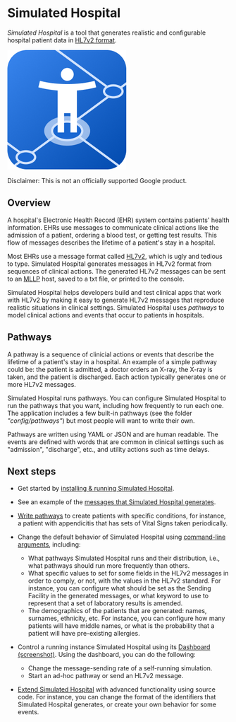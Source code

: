 # Simulated Hospital





*Simulated Hospital* is a tool that generates realistic and configurable
hospital patient data in
[HL7v2 format](https://www.hl7.org/implement/standards/product_brief.cfm?product_id=185).

![Simulated Hospital Logo](./images/simhospital_small.png)

Disclaimer: This is not an officially supported Google product.

## Overview

A hospital's Electronic Health Record (EHR) system contains patients' health
information. EHRs use messages to communicate clinical actions like the
admission of a patient, ordering a blood test, or getting test results. This
flow of messages describes the lifetime of a patient's stay in a hospital.

Most EHRs use a message format called
[HL7v2](https://www.hl7.org/implement/standards/product_brief.cfm?product_id=185),
which is ugly and tedious to type. Simulated Hospital generates messages in
HL7v2 format from sequences of clinical actions. The generated HL7v2 messages
can be sent to an
[MLLP](https://www.hl7.org/implement/standards/product_brief.cfm?product_id=55)
host, saved to a txt file, or printed to the console.

Simulated Hospital helps developers build and test clinical apps that work with
HL7v2 by making it easy to generate HL7v2 messages that reproduce realistic
situations in clinical settings. Simulated Hospital uses *pathways* to model
clinical actions and events that occur to patients in hospitals.

## Pathways

A pathway is a sequence of clinicial actions or events that describe the
lifetime of a patient's stay in a hospital. An example of a simple pathway could
be: the patient is admitted, a doctor orders an X-ray, the X-ray is taken, and
the patient is discharged. Each action typically generates one or more HL7v2
messages.

Simulated Hospital runs pathways. You can configure Simulated Hospital to run
the pathways that you want, including how frequently to run each one. The
application includes a few built-in pathways (see the folder
_"config/pathways"_) but most people will want to write their own.

Pathways are written using YAML or JSON and are human readable. The events are
defined with words that are common in clinical settings such as "admission",
"discharge", etc., and utility actions such as time delays.

## Next steps

*   Get started by [installing & running Simulated Hospital](./get-started.md).

*   See an example of the
    [messages that Simulated Hospital generates](./sample.md).

*   [Write pathways](./write-pathways.md) to create patients with specific
    conditions, for instance, a patient with appendicitis that has sets of Vital
    Signs taken periodically.

*   Change the default behavior of Simulated Hospital using
    [command-line arguments](./arguments.md), including:

    *   What pathways Simulated Hospital runs and their distribution, i.e., what
        pathways should run more frequently than others.
    *   What specific values to set for some fields in the HL7v2 messages in
        order to comply, or not, with the values in the HL7v2 standard. For
        instance, you can configure what should be set as the Sending Facility
        in the generated messages, or what keyword to use to represent that a
        set of laboratory results is amended.
    *   The demographics of the patients that are generated: names, surnames,
        ethnicity, etc. For instance, you can configure how many patients will
        have middle names, or what is the probability that a patient will have
        pre-existing allergies.

*   Control a running instance Simulated Hospital using its
    [Dashboard](./dashboard.md) [(screenshot)](./images/control-panel.png).
    Using the dashboard, you can do the following:

    *   Change the message-sending rate of a self-running simulation.
    *   Start an ad-hoc pathway or send an HL7v2 message.

*   [Extend Simulated Hospital](./extend-sh.md) with advanced functionality
    using source code. For instance, you can change the format of the
    identifiers that Simulated Hospital generates, or create your own behavior
    for some events.
